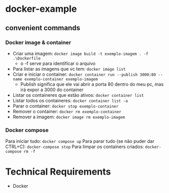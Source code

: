 # docker-example

## convenient commands

### Docker image & container

- Criar uma imagem: `docker image build -t exemplo-imagem . -f .\Dockerfile`
  - o -f serve para identificar o arquivo
- Para listar as imagens que vc tem: `docker image list`
- Criar e iniciar o container: `docker container run --publish 3000:80 --name exemplo-container exemplo-imagem`
  - Publish significa que ele vai abrir a porta 80 dentro do meu pc, mas irá expor a 3000 do container
- Listar os containeres que estão ativos: `docker container list`
- Listar todos os containeres: `docker container list -a`
- Parar o container: `docker stop exemplo-container`
- Remover o container: `docker rm exemplo-container`
- Remover a imagem: `docker image rm exemplo-imagem`

### Docker compose

Para iniciar tudo: `docker compose up`
Para parar tudo (se não puder dar CTRL+C): `docker-compose stop`
Para limpar os containers criados: `docker-compose rm -f`

# Technical Requirements

- Docker
